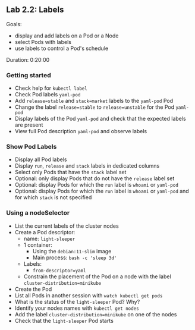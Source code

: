 
## Lab 2.2: Labels

Goals:
- display and add labels on a Pod or a Node
- select Pods with labels
- use labels to control a Pod's schedule

Duration: 0:20:00

### Getting started

- Check help for `kubectl label`
- Check Pod labels `yaml-pod`
- Add `release=stable` and `stack=market` labels to the `yaml-pod` Pod
- Change the label `release=stable` to `release=unstable` for the Pod `yaml-pod`
- Display labels of the Pod `yaml-pod` and check that the expected labels are present
- View full Pod description `yaml-pod` and observe labels

### Show Pod Labels

- Display all Pod labels
- Display `run`, `release` and `stack` labels in dedicated columns
- Select only Pods that have the `stack` label set
- Optional: only display Pods that do not have the `release` label set
- Optional: display Pods for which the `run` label is `whoami` or `yaml-pod`
- Optional: display Pods for which the `run` label is `whoami` or `yaml-pod` and for which `stack` is not specified

### Using a nodeSelector

- List the current labels of the cluster nodes
- Create a Pod descriptor:
  - name: `light-sleeper`
  - 1 container:
    - Using the `debian:11-slim` image
    - Main process: `bash -c 'sleep 3d'`
  - Labels:
    - `from-descriptor=yaml`
  - Constrain the placement of the Pod on a node with the label `cluster-distribution=minikube`
- Create the Pod
- List all Pods in another session with `watch kubectl get pods`
- What is the status of the `light-sleeper` Pod? Why?
- Identify your nodes names with `kubectl get nodes`
- Add the label `cluster-distribution=minikube` on one of the nodes
- Check that the `light-sleeper` Pod starts

<div class="pb"></div>
